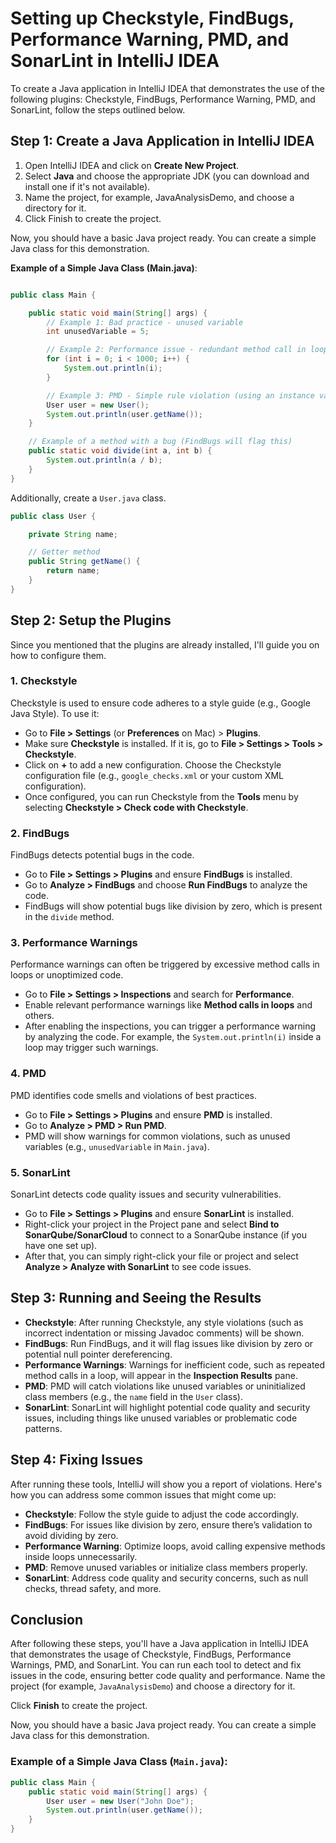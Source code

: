 # Setting up Checkstyle, FindBugs, Performance Warning, PMD, and SonarLint in IntelliJ IDEA

To create a Java application in IntelliJ IDEA that demonstrates the use of the following plugins: Checkstyle, FindBugs, Performance Warning, PMD, and SonarLint, follow the steps outlined below.

## Step 1: Create a Java Application in IntelliJ IDEA

1. Open IntelliJ IDEA and click on **Create New Project**.
2. Select **Java** and choose the appropriate JDK (you can download and install one if it's not available).
3. Name the project, for example, JavaAnalysisDemo, and choose a directory for it.
4. Click Finish to create the project.

Now, you should have a basic Java project ready. You can create a simple Java class for this demonstration.

**Example of a Simple Java Class (Main.java)**:
```java

public class Main {

    public static void main(String[] args) {
        // Example 1: Bad practice - unused variable
        int unusedVariable = 5;

        // Example 2: Performance issue - redundant method call in loop
        for (int i = 0; i < 1000; i++) {
            System.out.println(i);
        }

        // Example 3: PMD - Simple rule violation (using an instance variable without initialization)
        User user = new User();
        System.out.println(user.getName());
    }

    // Example of a method with a bug (FindBugs will flag this)
    public static void divide(int a, int b) {
        System.out.println(a / b);
    }
}

```

   Additionally, create a `User.java` class.

```java
public class User {

    private String name;

    // Getter method
    public String getName() {
        return name;
    }
}

```

## Step 2: Setup the Plugins

Since you mentioned that the plugins are already installed, I'll guide you on how to configure them.

### 1. Checkstyle
Checkstyle is used to ensure code adheres to a style guide (e.g., Google Java Style). To use it:

- Go to **File > Settings** (or **Preferences** on Mac) > **Plugins**.
- Make sure **Checkstyle** is installed. If it is, go to **File > Settings > Tools > Checkstyle**.
- Click on **+** to add a new configuration. Choose the Checkstyle configuration file (e.g., `google_checks.xml` or your custom XML configuration).
- Once configured, you can run Checkstyle from the **Tools** menu by selecting **Checkstyle > Check code with Checkstyle**.

### 2. FindBugs
FindBugs detects potential bugs in the code.

- Go to **File > Settings > Plugins** and ensure **FindBugs** is installed.
- Go to **Analyze > FindBugs** and choose **Run FindBugs** to analyze the code.
- FindBugs will show potential bugs like division by zero, which is present in the `divide` method.

### 3. Performance Warnings
Performance warnings can often be triggered by excessive method calls in loops or unoptimized code.

- Go to **File > Settings > Inspections** and search for **Performance**.
- Enable relevant performance warnings like **Method calls in loops** and others.
- After enabling the inspections, you can trigger a performance warning by analyzing the code. For example, the `System.out.println(i)` inside a loop may trigger such warnings.

### 4. PMD
PMD identifies code smells and violations of best practices.

- Go to **File > Settings > Plugins** and ensure **PMD** is installed.
- Go to **Analyze > PMD > Run PMD**.
- PMD will show warnings for common violations, such as unused variables (e.g., `unusedVariable` in `Main.java`).

### 5. SonarLint
SonarLint detects code quality issues and security vulnerabilities.

- Go to **File > Settings > Plugins** and ensure **SonarLint** is installed.
- Right-click your project in the Project pane and select **Bind to SonarQube/SonarCloud** to connect to a SonarQube instance (if you have one set up).
- After that, you can simply right-click your file or project and select **Analyze > Analyze with SonarLint** to see code issues.

## Step 3: Running and Seeing the Results

- **Checkstyle**: After running Checkstyle, any style violations (such as incorrect indentation or missing Javadoc comments) will be shown.
- **FindBugs**: Run FindBugs, and it will flag issues like division by zero or potential null pointer dereferencing.
- **Performance Warnings**: Warnings for inefficient code, such as repeated method calls in a loop, will appear in the **Inspection Results** pane.
- **PMD**: PMD will catch violations like unused variables or uninitialized class members (e.g., the `name` field in the `User` class).
- **SonarLint**: SonarLint will highlight potential code quality and security issues, including things like unused variables or problematic code patterns.

## Step 4: Fixing Issues

After running these tools, IntelliJ will show you a report of violations. Here's how you can address some common issues that might come up:

- **Checkstyle**: Follow the style guide to adjust the code accordingly.
- **FindBugs**: For issues like division by zero, ensure there’s validation to avoid dividing by zero.
- **Performance Warning**: Optimize loops, avoid calling expensive methods inside loops unnecessarily.
- **PMD**: Remove unused variables or initialize class members properly.
- **SonarLint**: Address code quality and security concerns, such as null checks, thread safety, and more.

## Conclusion

After following these steps, you'll have a Java application in IntelliJ IDEA that demonstrates the usage of Checkstyle, FindBugs, Performance Warnings, PMD, and SonarLint. You can run each tool to detect and fix issues in the code, ensuring better code quality and performance. Name the project (for example, `JavaAnalysisDemo`) and choose a directory for it. 

Click **Finish** to create the project.

Now, you should have a basic Java project ready. You can create a simple Java class for this demonstration.

### Example of a Simple Java Class (`Main.java`):

```java
public class Main {
    public static void main(String[] args) {
        User user = new User("John Doe");
        System.out.println(user.getName());
    }
}
